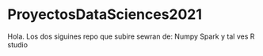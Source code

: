 # ProyectosDataSciences2021
Hola.
Los dos siguines repo que subire sewran de:
Numpy
Spark y tal ves R studio

